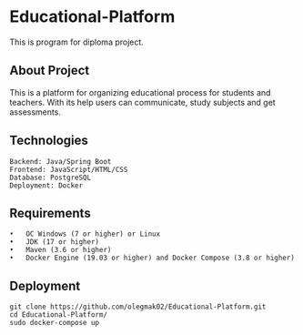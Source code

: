# Educational-Platform
This is program for diploma project. 

## About Project
This is a platform for organizing educational process for students and teachers. With its help users can communicate, study subjects and get assessments.

## Technologies
```
Backend: Java/Spring Boot
Frontend: JavaScript/HTML/CSS
Database: PostgreSQL
Deployment: Docker
```

## Requirements
```
•	ОС Windows (7 or higher) or Linux
•	JDK (17 or higher)
•	Maven (3.6 or higher)
•	Docker Engine (19.03 or higher) and Docker Compose (3.8 or higher)
```

## Deployment
```
git clone https://github.com/olegmak02/Educational-Platform.git
cd Educational-Platform/
sudo docker-compose up
```
